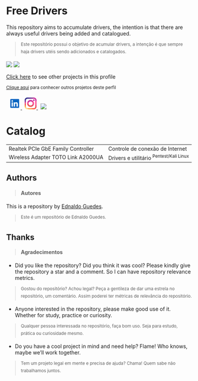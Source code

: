 <h1>Free Drivers</h1>

<div class="production" align="left">
  <p>This repository aims to accumulate drivers, the intention is that there are always useful drivers being added and catalogued.</p>

> <sup>Este repositório possui o objetivo de acumular drivers, a intenção é que sempre haja drivers utéis sendo adicionados e catalogados.</sup>
</div>

<div class="metrics" align="left">
  <img src="https://img.shields.io/github/repo-size/edcaetanoguedes/free-drivers?style=for-the-badge" />
  <img src="https://img.shields.io/github/languages/count/edcaetanoguedes/free-drivers?style=for-the-badge" />
</div>

<div class="author">
  <p><a href="https://github.com/edcaetanoguedes">Click here</a> to see other projects in this profile</p>
  <p><sup><a href="https://github.com/edcaetanoguedes">Clique aqui</a> para conhecer outros projetos deste perfil</sup></p>
</div>

<div class="social" align="left">
  <img width="3px" alt="" />
  <a href="https://www.linkedin.com/in/ednaldocaetanoguedes">
    <img src="./icons/linkedin-svgrepo-com.svg" height="32px" alt="Linkedin" />
  </a>
  <img width="3px" alt="" />
  <a href="https://www.instagram.com/ednaldocaetanoguedes">
    <img src="./icons/instagram-svgrepo-com.svg" height="32px" alt="Instagram" />
  </a>
  <img width="3px" alt="" />
  <img src="https://visitor-badge.laobi.icu/badge?page_id=free-drivers" />
</div>

# Catalog

<table>
    <tr>
        <td>
          Realtek PCIe GbE Family Controller
        </td>
        <td>Controle de conexão de Internet</td>
      </tr>
      <tr>
        <td>
          Wireless Adapter TOTO Link A2000UA</a>
        </td>
        <td>Drivers e utilitário <sup>Pentest/Kali Linux</sup></td>
      </tr>
</table>

## Authors
> #### Autores

This is a repository by [Ednaldo Guedes](https://github.com/edcaetanoguedes).
> <sup>Este é um repositório de Ednaldo Guedes.</sup>

## Thanks
> #### Agradecimentos

- Did you like the repository? Did you think it was cool? Please kindly give the repository a star and a comment. So I can have
repository relevance metrics.
> <sup>Gostou do repositório? Achou legal? Peça a gentileza de dar uma estrela no repositório, um comentário. Assim poderei ter
métricas de relevância do repositório.</sup>

- Anyone interested in the repository, please make good use of it. Whether for study, practice or curiosity.
> <sup>Qualquer pessoa interessada no repositório, faça bom uso. Seja para estudo, prática ou curiosidade mesmo.</sup>

- Do you have a cool project in mind and need help? Flame! Who knows, maybe we’ll work together.
> <sup>Tem um projeto legal em mente e precisa de ajuda? Chama! Quem sabe não trabalhamos juntos.</sup>